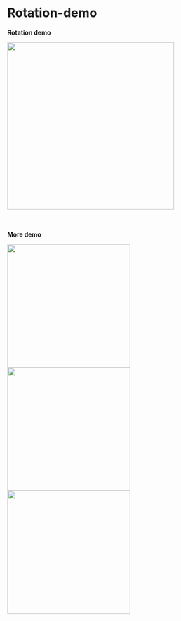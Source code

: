 # Rotation-demo

**Rotation demo**

<img src="./demo1.gif" width=380 height=380>

<br>
<br>
<br>

**More demo**

<img src="./demo2.gif" width=280 height=280> <img src="./demo3.gif" width=280 height=280> <img src="./demo4.gif" width=280 height=280>
